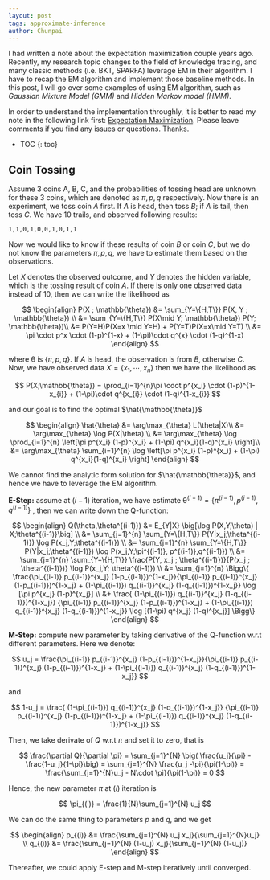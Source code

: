 ```yaml
---
layout: post
tags: approximate-inference
author: Chunpai
---
```


I had written a note about the expectation maximization couple years ago. Recently, my research topic changes to the field of knowledge tracing, and many classic methods (i.e. BKT, SPARFA) leverage EM in their algorithm. I have to recap the EM algorithm and implement those baseline methods. In this post, I will go over some examples of using EM algorithm, such as *Gaussian Mixture Model (GMM)* and *Hidden Markov model (HMM)*. 

In order to understand the implementation throughly, it is better to read my note in the following link first: [Expectation Maximization](/assets/note/Expectation_Maximization_Explanation.pdf). Please leave comments if you find any issues or questions. Thanks.

* TOC
{: toc}
## Coin Tossing

Assume 3 coins A, B, C, and the probabilities of tossing head are unknown for these 3 coins, which are denoted as $\pi, p, q$ respectively. Now there is an experiment, we toss coin $A$ first. If $A$ is head, then toss $B$; if $A$ is tail, then toss $C$. We have 10 trails, and observed following results:

```
1,1,0,1,0,0,1,0,1,1
```

Now we would like to know if these results of coin $B$ or coin $C$, but we do not know the parameters $\pi, p, q$, we have to estimate them based on the observations. 

Let $X$ denotes the observed outcome, and $Y$ denotes the hidden variable, which is the tossing result of coin $A$. If there is only one observed data instead of 10, then we can write the likelihood as 


$$
\begin{align}
P(X ; \mathbb{\theta}) &= \sum_{Y=\{H,T\}} P(X, Y ; \mathbb{\theta}) \\
&= \sum_{Y=\{H,T\}} P(X\mid Y; \mathbb{\theta}) P(Y; \mathbb{\theta})\\
&= P(Y=H)P(X=x \mid Y=H) + P(Y=T)P(X=x\mid Y=T) \\
&= \pi \cdot p^x \cdot (1-p)^{1-x} + (1-\pi)\cdot q^{x} \cdot (1-q)^{1-x} 
\end{align}
$$


where $\mathbb{\theta}$ is $\{\pi, p, q\}$. If $A$ is head, the observation is from $B$, otherwise $C$. Now, we have observed data $X = \{x_1, \cdots, x_n\}$ then we have the likelihood as 




$$
P(X;\mathbb{\theta}) = \prod_{i=1}^{n}\pi \cdot p^{x_i} \cdot (1-p)^{1-x_{i}} + (1-\pi)\cdot q^{x_{i}} \cdot (1-q)^{1-x_{i}} 
$$


and our goal is to find the optimal $\hat{\mathbb{\theta}}$ 


$$
\begin{align}
 \hat{\theta} &= \arg\max_{\theta} L(\theta|X)\\
    &= \arg\max_{\theta} \log P(X|\theta) \\
    &= \arg\max_{\theta} \log \prod_{i=1}^{n} \left[\pi p^{x_i} (1-p)^{x_i} + (1-\pi) q^{x_i}(1-q)^{x_i} \right]\\
    &= \arg\max_{\theta} \sum_{i=1}^{n} \log \left[\pi p^{x_i} (1-p)^{x_i} + (1-\pi) q^{x_i}(1-q)^{x_i} \right]
\end{align}
$$


We cannot find the analytic form solution for $\hat{\mathbb{\theta}}$, and hence we have to leverage the EM algorithm. 

**E-Step:** assume at $(i-1)$ iteration, we have estimate $\mathbb{\theta}^{(i-1)} = \{ \pi^{(i-1)}, p^{(i-1)}, q^{(i-1)} \}$ , then we can write down the Q-function: 


$$
\begin{align}
Q(\theta,\theta^{(i-1)}) &= E_{Y|X} \big[\log P(X,Y;\theta) | X;\theta^{(i-1)}\big] \\
&= \sum_{j=1}^{n} \sum_{Y=\{H,T\}} P(Y|x_j;\theta^{(i-1)}) \log P(x_j,Y;\theta^{(i-1)}) \\
&= \sum_{j=1}^{n} \sum_{Y=\{H,T\}} P(Y|x_j;\theta^{(i-1)}) \log P(x_j,Y;\pi^{(i-1)}, p^{(i-1)},q^{(i-1)}) \\
&= \sum_{j=1}^{n} \sum_{Y=\{H,T\}} \frac{P(Y, x_j ; \theta^{(i-1)})}{P(x_j ; \theta^{(i-1)})} \log P(x_j,Y; \theta^{(i-1)})  \\
&= \sum_{j=1}^{n} \Bigg\{ \frac{\pi_{(i-1)} p_{(i-1)}^{x_j} (1-p_{(i-1)})^{1-x_j}}{\pi_{(i-1)} p_{(i-1)}^{x_j} (1-p_{(i-1)})^{1-x_j} + (1-\pi_{(i-1)}) q_{(i-1)}^{x_j} (1-q_{(i-1)})^{1-x_j}}  \log [\pi p^{x_j} (1-p)^{x_j}] \\
&+ \frac{ (1-\pi_{(i-1)}) q_{(i-1)}^{x_j} (1-q_{(i-1)})^{1-x_j}} {\pi_{(i-1)} p_{(i-1)}^{x_j} (1-p_{(i-1)})^{1-x_j} + (1-\pi_{(i-1)}) q_{(i-1)}^{x_j} (1-q_{(i-1)})^{1-x_j}}  \log [(1-\pi) q^{x_j} (1-q)^{x_j}]  \Bigg\}
\end{align}
$$


**M-Step:** compute new parameter by taking derivative of the Q-function w.r.t different parameters. Here we denote:




$$
u_j = \frac{\pi_{(i-1)} p_{(i-1)}^{x_j} (1-p_{(i-1)})^{1-x_j}}{\pi_{(i-1)} p_{(i-1)}^{x_j} (1-p_{(i-1)})^{1-x_j} + (1-\pi_{(i-1)}) q_{(i-1)}^{x_j} (1-q_{(i-1)})^{1-x_j}}
$$


and 


$$
1-u_j = \frac{ (1-\pi_{(i-1)}) q_{(i-1)}^{x_j} (1-q_{(i-1)})^{1-x_j}} {\pi_{(i-1)} p_{(i-1)}^{x_j} (1-p_{(i-1)})^{1-x_j} + (1-\pi_{(i-1)}) q_{(i-1)}^{x_j} (1-q_{(i-1)})^{1-x_j}}
$$


Then, we take derivate of $Q$ w.r.t $\pi$ and set it to zero, that is 


$$
\frac{\partial Q}{\partial \pi} = \sum_{j=1}^{N} \big( \frac{u_j}{\pi} - \frac{1-u_j}{1-\pi}\big) = \sum_{j=1}^{N} \frac{u_j -\pi}{\pi(1-\pi)} = \frac{\sum_{j=1}^{N}u_j - N\cdot \pi}{\pi(1-\pi)} = 0  
$$


Hence, the new parameter $\pi$ at $(i)$ iteration is 


$$
\pi_{(i)} = \frac{1}{N}\sum_{j=1}^{N} u_j
$$


We can do the same thing to parameters $p$ and $q$, and we get 


$$
\begin{align}
    p_{(i)} &= \frac{\sum_{j=1}^{N} u_j x_j}{\sum_{j=1}^{N}u_j} \\
    q_{(i)} &= \frac{\sum_{j=1}^{N} (1-u_j) x_j}{\sum_{j=1}^{N} (1-u_j)}
\end{align}
$$


Thereafter, we could apply E-step and M-step iteratively until converged.













